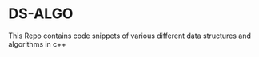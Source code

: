 # DS-ALGO
This Repo contains code snippets of various different data structures and algorithms in c++
